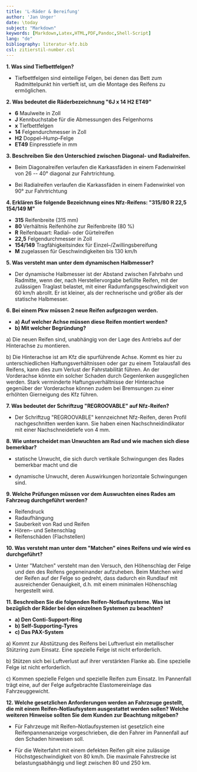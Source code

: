 ```yaml
---
title: 'L-Räder & Bereifung'
author: 'Jan Unger'
date: \today
subject: "Markdown"
keywords: [Markdown,Latex,HTML,PDF,Pandoc,Shell-Script]
lang: "de"
bibliography: literatur-kfz.bib 
csl: zitierstil-number.csl
---
```

<!--------------------------------------------------+
ju 25-12-22 L Räder & Bereifung
+--------------------------------------------------->

**1. Was sind Tiefbettfelgen?**

- Tiefbettfelgen sind einteilige Felgen, bei denen das Bett zum Radmittelpunkt hin vertieft ist, um die Montage des Reifens zu ermöglichen.

**2. Was bedeutet die Räderbezeichnung "6J x 14 H2 ET49"**


- **6** Maulweite in Zoll
- **J** Kennbuchstabe für die Abmessungen des Felgenhorns
- **x** Tiefbettfelgen
- **14** Felgendurchmesser in Zoll
- **H2** Doppel–Hump–Felge
- **ET49** Einpresstiefe in mm

**3. Beschreiben Sie den Unterschied zwischen Diagonal- und Radialreifen.**

- Beim Diagonalreifen verlaufen die Karkassfäden in einem Fadenwinkel von 26 -- 40° diagonal zur Fahrtrichtung.

- Bei Radialreifen verlaufen die Karkassfäden in einem Fadenwinkel von 90° zur Fahrtrichtung

**4. Erklären Sie folgende Bezeichnung eines Nfz-Reifens: "315/80 R 22,5 154/149 M"**

- **315** Reifenbreite (315 mm)
- **80** Verhältnis Reifenhöhe zur Reifenbreite (80 \%)
- **R** Reifenbauart: Radial– oder Gürtelreifen
- **22,5** Felgendurchmesser in Zoll
- **154/149** Tragfähigkeitsindex für Einzel–/Zwillingsbereifung
- **M** zugelassen für Geschwindigkeiten bis 130 km/h

**5. Was versteht man unter dem dynamischen Halbmesser?**

- Der dynamische Halbmesser ist der Abstand zwischen Fahrbahn und Radmitte, wenn der, nach Herstellervorgabe befüllte Reifen, mit der zulässigen Traglast belastet, mit einer Radumfangsgeschwindigkeit von 60 km/h abrollt.
Er ist kleiner, als der rechnerische und größer als der statische Halbmesser.

**6. Bei einem Pkw müssen 2 neue Reifen aufgezogen werden.**

- **a) Auf welcher Achse müssen diese Reifen montiert werden?**
- **b) Mit welcher Begründung?**

a) Die neuen Reifen sind, unabhängig von der Lage des Antriebs auf der Hinterachse zu montieren.

b) Die Hinterachse ist am Kfz die spurführende Achse.
Kommt es hier zu unterschiedlichen Haftungsverhältnissen oder gar zu einem Totalausfall des Reifens, kann dies zum Verlust der Fahrstabilität führen.
An der Vorderachse könnte ein solcher Schaden durch Gegenlenken ausgeglichen werden.
Stark verminderte Haftungsverhältnisse der Hinterachse gegenüber der Vorderachse können zudem bei Bremsungen zu einer erhöhten Gierneigung des Kfz führen.

**7. Was bedeutet der Schriftzug "REGROOVABLE" auf Nfz-Reifen?**

- Der Schriftzug "REGROOVABLE" kennzeichnet Nfz-Reifen, deren Profil nachgeschnitten werden kann. Sie haben einen Nachschneidindikator mit einer Nachschneidetiefe von 4 mm.

**8. Wie unterscheidet man Unwuchten am Rad und wie machen sich diese bemerkbar?**

- statische Unwucht, die sich durch vertikale Schwingungen des Rades bemerkbar macht und die 

- dynamische Unwucht, deren Auswirkungen horizontale Schwingungen sind.

**9. Welche Prüfungen müssen vor dem Auswuchten eines Rades am Fahrzeug durchgeführt werden?**

- Reifendruck
- Radaufhängung
- Sauberkeit von Rad und Reifen
- Hören– und Seitenschlag
- Reifenschäden (Flachstellen)

**10. Was versteht man unter dem "Matchen" eines Reifens und wie wird es durchgeführt?**

- Unter "Matchen" versteht man den Versuch, den Höhenschlag der Felge und den des Reifens gegeneinander aufzuheben. Beim Matchen wird der Reifen auf der Felge so gedreht, dass dadurch ein Rundlauf mit ausreichender Genauigkeit, d.h. mit einem minimalen Höhenschlag hergestellt wird.

**11. Beschreiben Sie die folgenden Reifen-Notlaufsysteme. Was ist bezüglich der Räder bei den einzelnen Systemen zu beachten?**

- **a) Den Conti-Support-Ring**
- **b) Self-Supporting-Tyres**
- **c) Das PAX-System**

a) Kommt zur Abstützung des Reifens bei Luftverlust ein metallischer Stützring zum Einsatz. Eine spezielle Felge ist nicht erforderlich.

b) Stützen sich bei Luftverlust auf ihrer verstärkten Flanke ab. Eine spezielle Felge ist nicht erforderlich.

c) Kommen spezielle Felgen und spezielle Reifen zum Einsatz. Im Pannenfall trägt eine, auf der Felge aufgebrachte Elastomereinlage das Fahrzeuggewicht.

**12. Welche gesetzlichen Anforderungen werden an Fahrzeuge gestellt, die mit einem Reifen-Notlaufsystem ausgestattet werden sollen? Welche weiteren Hinweise sollten Sie dem Kunden zur Beachtung mitgeben?**

- Für Fahrzeuge mit Reifen–Notlaufsystemen ist gesetzlich eine Reifenpannenanzeige vorgeschrieben, die den Fahrer im Pannenfall auf den Schaden hinweisen soll.

- Für die Weiterfahrt mit einem defekten Reifen gilt eine zulässige Höchstgeschwindigkeit von 80 km/h. Die maximale Fahrstrecke ist belastungsabhängig und liegt zwischen 80 und 250 km.
